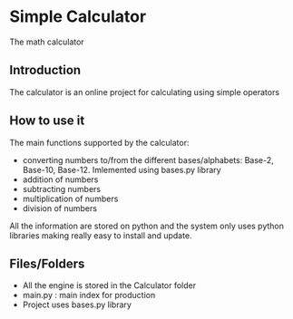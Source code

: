 # Simple Calculator
The math calculator

## Introduction

The calculator is an online project for calculating using simple operators

## How to use it

The main functions supported by the calculator:
- converting numbers to/from the different bases/alphabets: Base-2, Base-10, Base-12. Imlemented using bases.py library
- addition of numbers
- subtracting numbers
- multiplication of numbers
- division of numbers

All the information are stored on python and the system only uses python libraries making really easy to install and update.


## Files/Folders

* All the engine is stored in the Calculator folder
* main.py : main index for production
* Project uses bases.py library
